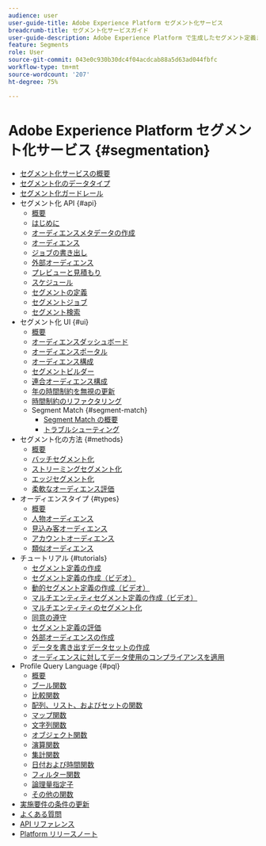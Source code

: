 ```yaml
---
audience: user
user-guide-title: Adobe Experience Platform セグメント化サービス
breadcrumb-title: セグメント化サービスガイド
user-guide-description: Adobe Experience Platform で生成したセグメント定義または外部ソースを使用して、リアルタイム顧客プロファイルデータからオーディエンスを作成します。
feature: Segments
role: User
source-git-commit: 043e0c930b30dc4f04acdcab88a5d63ad044fbfc
workflow-type: tm+mt
source-wordcount: '207'
ht-degree: 75%

---
```



# Adobe Experience Platform セグメント化サービス {#segmentation}

- [セグメント化サービスの概要](home.md)
- [セグメント化のデータタイプ](data-types.md)
- [ セグメント化ガードレール ](https://experienceleague.adobe.com/docs/experience-platform/profile/guardrails.html#segmentation-guardrails)
- セグメント化 API {#api}
   - [概要](api/overview.md)
   - [はじめに](api/getting-started.md)
   - [オーディエンスメタデータの作成](api/create-audience.md)
   - [オーディエンス](api/audiences.md)
   - [ジョブの書き出し](api/export-jobs.md)
   - [外部オーディエンス](api/external-audiences.md)
   - [プレビューと見積もり](api/previews-and-estimates.md)
   - [スケジュール](api/schedules.md)
   - [セグメントの定義](api/segment-definitions.md)
   - [セグメントジョブ](api/segment-jobs.md)
   - [セグメント検索](api/segment-search.md)
- セグメント化 UI {#ui}
   - [概要](ui/overview.md)
   - [オーディエンスダッシュボード](ui/audience-dashboard.md)
   - [オーディエンスポータル](ui/audience-portal.md)
   - [オーディエンス構成](ui/audience-composition.md)
   - [セグメントビルダー](ui/segment-builder.md)
   - [連合オーディエンス構成](https://experienceleague.adobe.com/ja/docs/federated-audience-composition/using/home)
   - [年の時間制約を無視の更新](ui/ignore-year.md)
   - [時間制約のリファクタリング](ui/segment-refactoring.md)
   - Segment Match {#segment-match}
      - [Segment Match の概要](ui/segment-match/overview.md)
      - [トラブルシューティング](ui/segment-match/troubleshooting.md)
- セグメント化の方法 {#methods}
   - [概要](methods/overview.md)
   - [バッチセグメント化](methods/batch-segmentation.md)
   - [ストリーミングセグメント化](methods/streaming-segmentation.md)
   - [エッジセグメント化](methods/edge-segmentation.md)
   - [柔軟なオーディエンス評価](methods/flexible-audience-evaluation.md)
- オーディエンスタイプ {#types}
   - [概要](types/overview.md)
   - [人物オーディエンス](types/people-audiences.md)
   - [見込み客オーディエンス](types/prospect-audiences.md)
   - [アカウントオーディエンス](types/account-audiences.md)
   - [類似オーディエンス](types/lookalike-audiences.md)
- チュートリアル {#tutorials}
   - [セグメント定義の作成](tutorials/create-a-segment.md)
   - [セグメント定義の作成（ビデオ）](video/create-segment.md)
   - [動的セグメント定義の作成（ビデオ）](video/create-a-dynamic-segment.md)
   - [マルチエンティティセグメント定義の作成（ビデオ）](video/create-multi-entity-segments.md)
   - [マルチエンティティのセグメント化](tutorials/multi-entity-segmentation.md)
   - [同意の遵守](tutorials/consents.md)
   - [セグメント定義の評価](tutorials/evaluate-a-segment.md)
   - [外部オーディエンスの作成](tutorials/create-external-audience.md)
   - [データを書き出すデータセットの作成](tutorials/create-dataset-export-segment.md)
   - [オーディエンスに対してデータ使用のコンプライアンスを適用](tutorials/governance.md)
- Profile Query Language {#pql}
   - [概要](pql/overview.md)
   - [ブール関数](pql/boolean-functions.md)
   - [比較関数](pql/comparison-functions.md)
   - [配列、リスト、およびセットの関数](pql/array-functions.md)
   - [マップ関数](pql/map-functions.md)
   - [文字列関数](pql/string-functions.md)
   - [オブジェクト関数](pql/object-functions.md)
   - [演算関数](pql/arithmetic-functions.md)
   - [集計関数](pql/aggregation-functions.md)
   - [日付および時間関数](pql/datetime-functions.md)
   - [フィルター関数](pql/filter-functions.md)
   - [論理量指定子](pql/logical-quantifiers.md)
   - [その他の関数](pql/misc-functions.md)
- [実施要件の条件の更新](./eligibility-criteria-update.md)
- [よくある質問](./faq.md)
- [API リファレンス](https://www.adobe.io/experience-platform-apis/references/segmentation/)
- [Platform リリースノート](https://experienceleague.adobe.com/ja/docs/experience-platform/release-notes/latest)